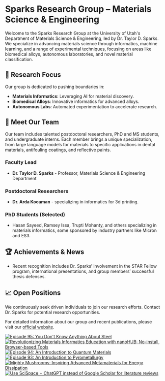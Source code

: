 # Sparks Research Group – Materials Science & Engineering

Welcome to the Sparks Research Group at the University of Utah's Department of Materials Science & Engineering, led by Dr. Taylor D. Sparks. We specialize in advancing materials science through informatics, machine learning, and a range of experimental techniques, focusing on areas like biomedical alloys, autonomous laboratories, and novel material classification.

## 🔬 **Research Focus**
Our group is dedicated to pushing boundaries in:
- **Materials Informatics**: Leveraging AI for material discovery.
- **Biomedical Alloys**: Innovative informatics for advanced alloys.
- **Autonomous Labs**: Automated experimentation to accelerate research.

## 👥 **Meet Our Team**
Our team includes talented postdoctoral researchers, PhD and MS students, and undergraduate interns. Each member brings a unique specialization, from large language models for materials to specific applications in dental materials, antifouling coatings, and reflective paints. 

### Faculty Lead
- **Dr. Taylor D. Sparks** - Professor, Materials Science & Engineering Department

### Postdoctoral Researchers
- **Dr. Arda Kocaman** - specializing in informatics for 3d printing.

### PhD Students (Selected)
- Hasan Sayeed, Ramsey Issa, Trupti Mohanty, and others specializing in materials informatics, some sponsored by industry partners like Micron and ES3.

## 🏆 **Achievements & News**
- Recent recognition includes Dr. Sparks’ involvement in the STAR Fellow program, international presentations, and group members’ successful thesis defenses.

## 📈 **Open Positions**
We continuously seek driven individuals to join our research efforts. Contact Dr. Sparks for potential research opportunities.

For detailed information about our group and recent publications, please visit our [official website](https://my.eng.utah.edu/~sparks/group.html).

<!-- BEGIN YOUTUBE-CARDS -->
[![Episode 95: You Don't Know Anything About Steel](https://ytcards.demolab.com/?id=dIFW-VokgqU&title=Episode+95%3A+You+Don%27t+Know+Anything+About+Steel&lang=en&timestamp=1728471613&background_color=%230d1117&title_color=%23ffffff&stats_color=%23dedede&max_title_lines=1&width=250&border_radius=5 "Episode 95: You Don't Know Anything About Steel")](https://www.youtube.com/watch?v=dIFW-VokgqU)
[![Revolutionizing Materials Informatics Education with nanoHUB: No-install, Browser-based Tools](https://ytcards.demolab.com/?id=c9dmV4s2BBs&title=Revolutionizing+Materials+Informatics+Education+with+nanoHUB%3A+No-install%2C+Browser-based+Tools&lang=en&timestamp=1727501818&background_color=%230d1117&title_color=%23ffffff&stats_color=%23dedede&max_title_lines=1&width=250&border_radius=5 "Revolutionizing Materials Informatics Education with nanoHUB: No-install, Browser-based Tools")](https://www.youtube.com/watch?v=c9dmV4s2BBs)
[![Episode 94: An Introduction to Quantum Materials](https://ytcards.demolab.com/?id=pRwEd92BZiE&title=Episode+94%3A+An+Introduction+to+Quantum+Materials&lang=en&timestamp=1727348026&background_color=%230d1117&title_color=%23ffffff&stats_color=%23dedede&max_title_lines=1&width=250&border_radius=5 "Episode 94: An Introduction to Quantum Materials")](https://www.youtube.com/watch?v=pRwEd92BZiE)
[![Episode 93: An Introduction to Pyrometallurgy](https://ytcards.demolab.com/?id=Aym2M2s3NEk&title=Episode+93%3A+An+Introduction+to+Pyrometallurgy&lang=en&timestamp=1725966002&background_color=%230d1117&title_color=%23ffffff&stats_color=%23dedede&max_title_lines=1&width=250&border_radius=5 "Episode 93: An Introduction to Pyrometallurgy")](https://www.youtube.com/watch?v=Aym2M2s3NEk)
[![Mighty Mushrooms: Inspiring Advanced Metamaterials for Energy Dissipation](https://ytcards.demolab.com/?id=bogVifUpb2U&title=Mighty+Mushrooms%3A+Inspiring+Advanced+Metamaterials+for+Energy+Dissipation&lang=en&timestamp=1724911218&background_color=%230d1117&title_color=%23ffffff&stats_color=%23dedede&max_title_lines=1&width=250&border_radius=5 "Mighty Mushrooms: Inspiring Advanced Metamaterials for Energy Dissipation")](https://www.youtube.com/watch?v=bogVifUpb2U)
[![Use SciSpace + ChatGPT instead of Google Scholar for literature reviews](https://ytcards.demolab.com/?id=sN6EQIKeUW4&title=Use+SciSpace+%2B+ChatGPT+instead+of+Google+Scholar+for+literature+reviews&lang=en&timestamp=1724855858&background_color=%230d1117&title_color=%23ffffff&stats_color=%23dedede&max_title_lines=1&width=250&border_radius=5 "Use SciSpace + ChatGPT instead of Google Scholar for literature reviews")](https://www.youtube.com/watch?v=sN6EQIKeUW4)
<!-- END YOUTUBE-CARDS -->
